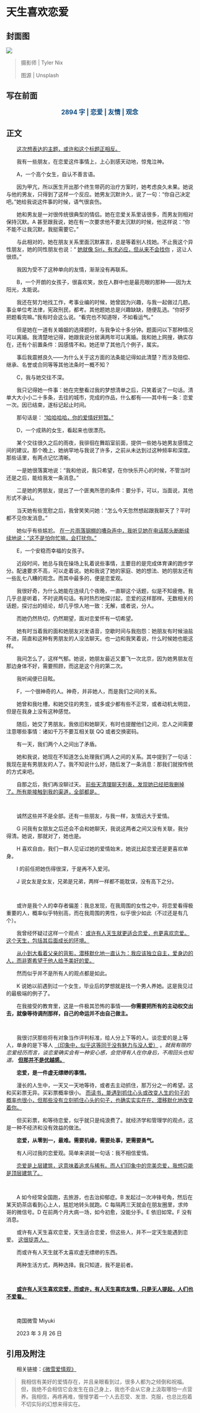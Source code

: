 # 天生喜欢恋爱

## 封面图

![](https://raw.githubusercontent.com/TinySnow/GithubImageHosting/main/blog/articles/literature/tyler-nix-Pw5uvsFcGF4-unsplash.jpg)

> 摄影师 | Tyler Nix
>
> 图源 | Unsplash

## 写在前面

<p style="color:#0f4c81; text-align:center; font-weight:bold; font-size:larger;">2894 字 | 恋爱 | 友情 | 观念</p>

## 正文

　　<u>这次想表达的主题，或许和这个标题正相反。</u>

　　我有一些朋友，在恋爱这件事情上，上心到感天动地，惊鬼泣神。

　　A，一个高个女生，自认不善言语。

　　因为甲亢，所以医生开出那个终生带药的治疗方案时，她考虑良久未果。她说与他的男友，只得到了这样一个反应。她男友沉默许久，说了一句：“你自己决定吧。”她给我说这件事的时候，语气很哀伤。

　　她和男友是一对很传统很典型的情侣。她在恋爱关系里话很多，而男友则相对保持沉默。A 甚至跟我说，她在有一次要求他不要太沉默的时候，他这样说：“你不能不让我沉默，我挺需要它。”

　　与此相对的，她在朋友关系里面沉默寡言，总是等着别人找她。不止我这个异性朋友，她的同性朋友也说：“ <u>她就像 Siri，有求必应，但从来不会找你</u> ，这让人很烦。”

　　我因为受不了这种单向的友情，渐渐没有再联系。

　　B，一个开朗的女孩子，很喜欢笑，放在人群中也是最亮眼的那种——因为太阳光，太能说。

　　我还在努力地找工作，考事业编的时候，她曾因为兴趣，与我一起做过几题。事业单位考法律，宪政刑民，都考。其他题她总是兴趣缺缺，随便乱选。“你好歹把题看完嘛。”我有时会这么说。“看完也不知道呀，不如看运气。”

　　但是她在一道有关婚姻的选择题时，与我争论十多分钟。题面问以下那种情况可以离婚。我清楚地记得，她跟我说分居满两年可以离婚。我和她上网搜，确实存在，还有个前置条件：因感情不和。她还举了其他几个例子，属实。

　　事后我震撼良久——为什么关于这方面的法条能记得如此清楚？而涉及赔偿、继承、名誉或合同等等其他法条时一概不知？

　　C，我与她交往不深。

　　我只记得她一件事：她在完整看过我的梦想清单之后，只笑着说了一句话。清单大大小小二十多条，去往的城市，完成的作品，什么都有——其中有一条：恋爱一次。因已结束，遂标记起止时间。

　　那句话是： <u>“哈哈哈哈，你的爱情好短暂。”</u>

　　D，一个成熟的女生，看起来也很漂亮。

　　某个交往很久之后的雨夜，我徘徊在舞蹈室前面，提供一些她与她男友感情之间的建议。那个晚上，她纳罕地与我说了许多，之前从未达到过这种频率和深度。那些话里，有两点记忆清晰。

　　一是她很落寞地说：“我和他说，我只希望，在你快乐开心的时候，不管当时还是之后，能给我发一条消息。”

　　二是她的男朋友，提出了一个匪夷所思的条件：要分手，可以，当面说，其他形式不承认。

　　当天她有些宽慰之后，我曾笑笑问她：“怎么今天忽然想起跟我聊天了？平时都不见你发消息。”

　　她似乎有些尴尬。 <u>在一片雨落钢棚的嘈杂声中，我听见她在电话那头断断续续地说：“这不是怕你忙嘛，会打扰你。”</u>

　　E，一个安稳而幸福的女孩子。

　　近段时间，她总与我在操场上轧着说些事情，主要目的是完成体育课的跑步学分。配速要求不高，可以走着说。她和我说了她的家庭、她的想法、她的朋友还有一些乱七八糟的观念。而其中最多的，便是恋爱观。

　　我很好奇，为什么她能在连续几个夜晚，一直聊这个话题，似是不知疲倦。我几乎总是听着，不时说两句话。有时热烈地探讨起，恋爱的这样那样。无数相关的话题，探讨出的结论，却几乎惊人地一致：无解，或者说，分人。

　　而她仍然热切，仍然期望，面对恋爱怀有一切希望。

　　她有时当着我的面和她朋友对发语音，空歇时间与我抱怨：她朋友有时候油盐不进，简直和这种有男朋友的人没法聊天。也一边和我笑着说，什么时候她也能这样。

　　我问怎么了，这样气郁。她说，她朋友最近又要飞一次北京，因为她男朋友在那边身体不好，需要照顾，而这是这个月的第二次。

　　我听闻便已目眩。

　　F，一个很神奇的人。神奇，并非她人，而是我们之间的关系。

　　她曾和我吐槽，和她交往的男生，或多或少都有些不正常，或者动机太明显，但是在我身上没有这种感觉。

　　随后，她交了男朋友。我依旧和她聊天，有时也提醒他们之间，恋人之间需要注意哪些事情：诸如千万不要互相关联 QQ 或者交换密码。

　　有一天，我们两个人之间出了矛盾。

　　她和我说，她现在不知道怎么处理我们两人之间的关系。其中提到了一句话：我现在是有男朋友的人了。我不知说什么好，随后发了一条消息：那我们就按传统的方式来吧。

　　自那之后，我们再没聊过天。 <u>前些天清理聊天列表，发现她已经把我删掉了。所有能接触到我的渠道，全部都是。</u>

<br />

　　诚然这些并不是全部。还有一些朋友，与我一样，友情远大于爱情。

　　G 问我有女朋友之后还会不会和她聊天，我说这两者之间又没有关联，我分得清。她说，那就对了，她也是。

　　H 喜欢自由，我们一群人见证过她的爱情始末，她说比起恋爱还是更喜欢单身。

　　I 的前任把她伤得很深，于是再不入爱河。

　　J 说女友是女友，兄弟是兄弟，两样一样都不能耽误，没有高下之分。

<br />

　　或许是我个人的幸存者偏差：我总发现，在我周围的女性之中，将恋爱看得极重要的人，概率似乎特别高，而在我周围的男性，似乎很少如此（不过还是有几个）。

　　我曾经怀疑过这样一个观点： <u>或许有人天生就更适合恋爱，也更喜欢恋爱。这个天生，包括其后面成长的环境。</u>

　　<u>从小到大看着父亲的背影，潜移默化地一直认为：我应该独立自主，爱身边的人，而非寄希望于他人给予美好的爱。</u>

　　然而似乎并不是所有人的观点都是如此。

　　K 说她以前遇到过一个女生，毕业后的梦想就是找一个男人养她。这是我见过的最极端的例子了。

　　在我接受的教育里，这是一件极其恐怖的事情——**你需要把所有的主动权交出去，就像等待调剂那样，自己的命运并不由自己做主。**

<br />

　　我很讨厌那些将有对象当作评判标准，给人分上下等的人。谈恋爱的是上等人，单身的是下等人 <u>（印象中，似乎这等同于没有魅力与没人爱）</u> 。*就我有限的恋爱经历而言，谈恋爱确实会有一种安心感，会觉得有人在你身后，不用回头也知道。* <u>**但那并不是优越感。**</u>

　　**恋爱，是一件虚无缥缈的事情。**

　　漫长的人生中，一天又一天地等待，或者去主动抓住，那万分之一的希望。这和买彩票无异。买彩票概率很小。 <u>而读书，能遇到抓住心头或改变人生的句子的概率也很小，但那些没有立刻抓住心头的句子，也确实实实在在、潜移默化地改变着你。</u>

　　但买彩票，和等待恋爱，似乎就只是纯浪费了。就经济学和管理学的观点，这是一种不经济和没有效益的做法。

　　**恋爱，从零到一，最难。需要机缘，需要处事，更需要勇气。**

　　有人问过我的恋爱观。简单来讲就一句话：我不相信爱情。

　　<u>恋爱是上层建筑，这意味着追求与稀有。而人们印象中的完美恋爱，我想只能是顶层建筑了。</u>

<br />

　　A 如今经常全国跑，去旅游，也去治抑郁症。B 发起过一次冲锋号角，然后在某天奶茶店看到心上人，尴尬地转头就跑。C 每隔两三天就会在朋友圈里，求帅哥的微信号。D 在前两个月大病一场，如今初愈，没能分手。E 依旧如常。F 没有消息。

　　或许有人天生喜欢恋爱，天生适合恋爱，但这些人，并不一定天生能遇到恋爱。 <u>这很捉弄人。</u>

　　而或许有人天生就不太喜欢虚无缥缈的东西。

　　两种生活方式，两种选择。我只知道，我不是前者。

<br />

　　<u>**或许有人天生喜欢恋爱，而或许，有人天生喜欢友情，只是无人提起，人们也不爱看。**</u>

<br />

　　南国微雪 Miyuki

　　2023 年 3 月 26 日

## 引用及附注

　　相关链接：[《微雪爱情观》](https://tinysnow.github.io/断章/文章/微雪爱情观.html)

> 我相信有美好的爱情存在，并且亲眼看到过，很多人都为之倾倒和祝福。但，我绝不会相信它会发生在自己身上，我也不会从它身上汲取哪怕一点营养。我相信，再疼再难，慢慢学着一个人去忍受、发泄、克服，也总比抱着不切实际的幻想来得实在。